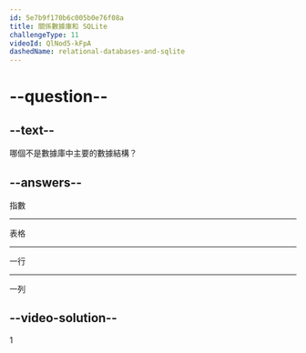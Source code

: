 ```yaml
---
id: 5e7b9f170b6c005b0e76f08a
title: 關係數據庫和 SQLite
challengeType: 11
videoId: QlNod5-kFpA
dashedName: relational-databases-and-sqlite
---
```


# --question--

## --text--

哪個不是數據庫中主要的數據結構？

## --answers--

指數

---

表格

---

一行

---

一列

## --video-solution--

1

